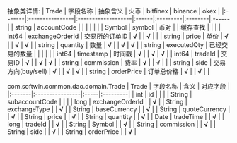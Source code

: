 抽象类详情:
| Trade  | 字段名称        | 抽象含义           | 火币  | bitfinex | binance | okex  |
|:-------|:----------------|:-------------------|:------|:---------|:--------|:------|
| string | accountCode     |                    |       |          |         |       |
| Symbol | symbol          | 币对               |       | 缓存查找 |         |       |
| int64  | exchangeOrderId | 交易所的订单ID     | **√** |          | **√**   |       |
| string | price           | 单价               | **√** |          | **√**   | **√** |
| string | quantity        | 数量               | **√** |          | **√**   | **√** |
| string | executedQty     | 已经交易的数量     |       |          |         |       |
| int64  | timestamp       | 时间戳             | **√** |          | **√**   | **√** |
| int64  | tradeId         | 交易ID             | **√** |          | **√**   | **√** |
| string | commission      | 费率               | **√** |          | **√**   |       |
| string | side            | 交易方向(buy/sell) | **√** |          | **√**   | **√** |
| string | orderPrice      | 订单总价格         | **√** |          | **√**   |       |

com.softwin.common.dao.domain.Trade
| Trade  | 字段名称        | 含义 | 对应字段 |
|:-------|:----------------|:-----|:---------|
| int    | id              |      |          |
| String | subaccountCode  |      |          |
| long   | exchangeOrderId |      | **√**    |
| String | exchangeType    |      | **√**    |
| String | baseCurrency    |      | **√**    |
| String | quoteCurrency   |      | **√**    |
| String | price           |      | **√**    |
| String | quantity        |      | **√**    |
| Date   | tradeTime       |      | **√**    |
| long   | tradeId         |      | **√**    |
| String | Symbol          |      | **√**    |
| String | commission      |      | **√**    |
| String | side            |      | **√**    |
| String | orderPrice      |      | **√**    |
